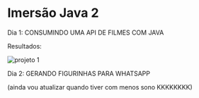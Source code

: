 # Imersão Java 2
Dia 1: CONSUMINDO UMA API DE FILMES COM JAVA

Resultados:


![projeto 1](https://user-images.githubusercontent.com/129088431/228045876-c028bc63-5abd-4650-a6aa-2477eafd2de1.png)



Dia 2: GERANDO FIGURINHAS PARA WHATSAPP

(ainda vou atualizar quando tiver com menos sono KKKKKKKK)
